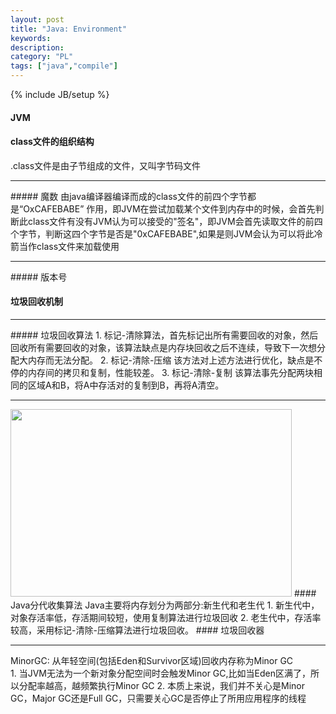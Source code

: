 ```yaml
---
layout: post
title: "Java: Environment"
keywords: 
description: 
category: "PL"
tags: ["java","compile"]
---
```

{% include JB/setup %}


#### JVM
#### class文件的组织结构
.class文件是由子节组成的文件，又叫字节码文件
<hr />
##### 魔数
由java编译器编译而成的class文件的前四个字节都是“OxCAFEBABE”
作用，即JVM在尝试加载某个文件到内存中的时候，会首先判断此class文件有没有JVM认为可以接受的"签名"，即JVM会首先读取文件的前四个字节，判断这四个字节是否是"0xCAFEBABE",如果是则JVM会认为可以将此冷箭当作class文件来加载使用
<hr />
##### 版本号


#### 垃圾回收机制
<hr />
##### 垃圾回收算法
1. 标记-清除算法，首先标记出所有需要回收的对象，然后回收所有需要回收的对象，该算法缺点是内存块回收之后不连续，导致下一次想分配大内存而无法分配。
2. 标记-清除-压缩 该方法对上述方法进行优化，缺点是不停的内存间的拷贝和复制，性能较差。
3. 标记-清除-复制 该算法事先分配两块相同的区域A和B，将A中存活对的复制到B，再将A清空。
<hr />
<img src="/my_pics/java/jvm/memory-model.jpeg" width="450" height="300">
#### Java分代收集算法
Java主要将内存划分为两部分:新生代和老生代
1. 新生代中，对象存活率低，存活期间较短，使用复制算法进行垃圾回收
2. 老生代中，存活率较高，采用标记-清除-压缩算法进行垃圾回收。
#### 垃圾回收器
<hr />
MinorGC: 从年轻空间(包括Eden和Survivor区域)回收内存称为Minor GC <br />
1. 当JVM无法为一个新对象分配空间时会触发Minor GC,比如当Eden区满了，所以分配率越高，越频繁执行Minor GC
2. 本质上来说，我们并不关心是Minor GC，Major GC还是Full GC，只需要关心GC是否停止了所用应用程序的线程

